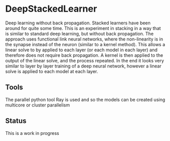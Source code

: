 # DeepStackedLearner
Deep learning without back propagation.  Stacked learners have been around for quite some time.  This is an experiment in stacking in a way that is similar to standard deep learning, but without back propagation.  The approach uses functional link neural networks, where the non-linearity is in the synapse instead of the neuron (similar to a kernel method).  This allows a linear solve to by applied to each layer (or each model in each layer) and therefore does not require back propagation.  A kernel is then applied to the output of the linear solve, and the process repeated.  In the end it looks very similar to layer by layer training of a deep neural network, however a linear solve is applied to each model at each layer.

## Tools

The parallel python tool Ray is used and so the models can be created using multicore or cluster parallelism

## Status

This is a work in progress



